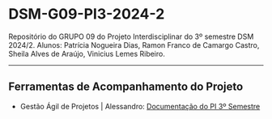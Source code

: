 # DSM-G09-PI3-2024-2
Repositório do GRUPO 09 do Projeto Interdisciplinar do 3º semestre DSM 2024/2. Alunos: Patrícia Nogueira Dias, Ramon Franco de Camargo Castro, Sheila Alves de Araújo, Vinicius Lemes Ribeiro.
<br>
<hr>

## Ferramentas de Acompanhamento do Projeto

- Gestão Ágil de Projetos | Alessandro: <a href="https://www.notion.so/Documenta-o-P-I-3-Semestre-3f57df41719f43ef9a11433c8e25fbb7"> Documentação do PI 3º Semestre </a>

<!-- - Jira -->
